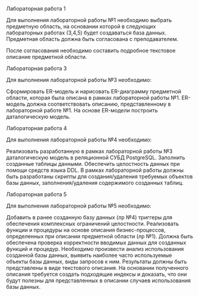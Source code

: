 Лабораторная работа 1

Для выполнения лабораторной работы №1 необходимо выбрать предметную область, на основании которой в следующих лабораторных работах (3,4,5) будет создаваться база данных. Предметная область должна быть согласована с преподавателем.

После согласования необходимо составить подробное текстовое описание предметной области.

Лабораторная работа 3

Для выполнения лабораторной работы №3 необходимо:

Сформировать ER-модель и нарисовать ER-диаграмму предметной области, которая была описана в рамках лабораторной работы №1. ER-модель должна соответствовать описанию, представленному в лабораторной работе №1.
На основе ER-модели построить даталогическую модель.

Лабораторная работа 4

Для выполнения лабораторной работы №4 необходимо:

Реализовать разработанную в рамках лабораторной работы №3 даталогическую модель в реляционной СУБД PostgreSQL.
Заполнить созданные таблицы данными.
Обеспечить целостность данных при помощи средств языка DDL.
В рамках лабораторной работы должны быть разработаны скрипты для создания/удаления требуемых объектов базы данных, заполнения/удаления содержимого созданных таблиц.

Лабораторная работа 5

Для выполнения лабораторной работы №5 необходимо:

Добавить в ранее созданную базу данных (лр №4) триггеры для обеспечения комплексных ограничений целостности.
Реализовать функции и процедуры на основе описания бизнес-процессов, определенных при описании предметной области (лр №1). Должна быть обеспечена проверка корректности вводимых данных для созданных функций и процедур.
Необходимо произвести анализ использования созданной базы данных, выявить наиболее часто используемые объекты базы данных, виды запросов к ним. Результаты должны быть представлены в виде текстового описания.
На основании полученного описания требуется создать подходящие индексы и доказать, что они будут полезны для представленных в описании случаев использования базы данных.
